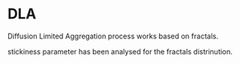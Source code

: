 # DLA


Diffusion Limited Aggregation process works based on fractals.

stickiness parameter has been analysed for the fractals distrinution.
